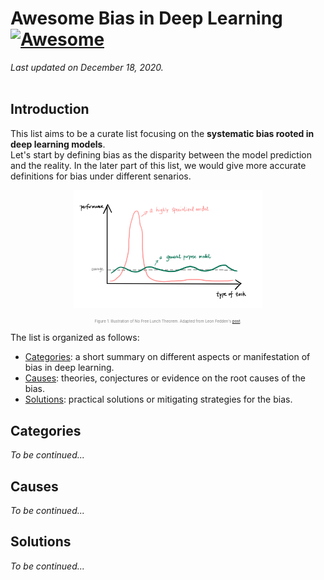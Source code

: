 # Awesome Bias in Deep Learning [![Awesome](https://awesome.re/badge-flat2.svg)](https://awesome.re)
*Last updated on December 18, 2020.*  
<br>

## Introduction
This list aims to be a curate list focusing on the **systematic bias rooted in deep learning models**.   
Let's start by defining bias as the disparity between the model prediction and the reality. In the later part of this list, we would give more accurate definitions for bias under different senarios.

<p align="center">
  <img width="60%" src="https://github.com/ZIYU-DEEP/awesome-bias-in-deep-learning/blob/main/images/NFLT.jpeg">
</p>
<p align="center" style="font-size:6px;color:gray">
  Figure 1. Illustration of No Free Lunch Theorem. Adapted from Leon Fedden's <a href="https://medium.com/@LeonFedden/the-no-free-lunch-theorem-62ae2c3ed10c">post</a>.
</p>

The list is organized as follows:  
- [Categories](#Categories): a short summary on different aspects or manifestation of bias in deep learning.
- [Causes](#Causes): theories, conjectures or evidence on the root causes of the bias.  
- [Solutions](#Solutions): practical solutions or mitigating strategies for the bias.

## Categories
*To be continued...*

## Causes
*To be continued...*

## Solutions
*To be continued...*



